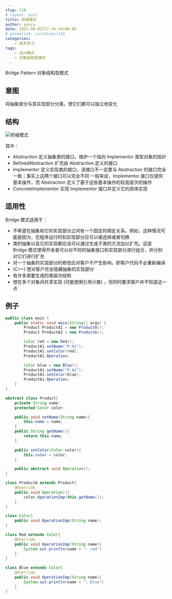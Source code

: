 ```yaml
---
slug: 118
# layout: post
title: 桥接模式
author: yexca
date: 2023-09-02T17:34:34+08:00
# permalink: /archives/118
categories:
    - 技术学习
tags:
    - 设计模式
    - 对象结构型模式
---
```


Bridge Pattern 对象结构型模式

## 意图

将抽象部分与其实现部分分离，使它们都可以独立地变化

## 结构

![桥接模式](https://cdn.statically.io/gh/yexca/picx-images-hosting@master/2023/03-设计模式/桥接模式.63qf1btnav80.webp)

其中：

* Abstraction 定义抽象类的接口，维护一个指向 Implementor 类型对象的指针
* RefinedAbstraction 扩充由 Abstraction 定义的接口
* Implementor 定义实现类的接口，该接口不一定要与 Abstraction 的接口完全一致；事实上这两个接口可以完全不同
  一般来说，Implementor 接口仅提供基本操作，而 Abstraction 定义了基于这些基本操作的较高层次的操作
* ConcreteImplementor 实现 Implementor 接口并定义它的具体实现

## 适用性

Bridge 模式适用于：

* 不希望在抽象和它的实现部分之间有一个固定的绑定关系。例如，这种情况可能是因为，在程序运行时刻实现部分应可以被选择或者切换
* 类的抽象以及它的实现都应该可以通过生成子类的方法加以扩充。这是 Bridge 模式使得开发者可以对不同的抽象接口和实现部分进行组合，并分别对它们进行扩充
* 对一个抽象的实现部分的修改应对客户不产生影响，即客户代码不必重新编译
* (C++) 想对客户完全隐藏抽象的实现部分
* 有许多类要生成的类层次结构
* 想在多个对象间共享实现 (可能使用引用计数) ，但同时要求客户并不知道这一点

## 例子

```java
public class main {
    public static void main(String[] args) {
        Product ProductA1 = new ProductA();
        Product ProductA2 = new ProductA();

        Color red = new Red();
        ProductA1.setName("P-A1");
        ProductA1.setColor(red);
        ProductA1.Operation;

        Color blue = new Blue();
        ProductA1.setName("P-A2");
        ProductA1.setColor(blue);
        ProductA1.Operation;
    }
}

abstract class Product{
    private String name;
    protected Color color;

    public void setName(String name){
        this.name = name;
    }
    public String getName(){
        return this.name;
    }

    public setColor(Color color){
        this.color = color;
    }

    public abstract void Operation();
} 

class ProductA extends Product{
    @Override
    public void Operation(){
        color.OperationImp(this.getName());
    }
}

class Color{
    public void OperationImp(String name);
}

class Red extends Color{
    @Override
    public void OperationImp(String name){
        System.out.println(name + ": red")
    }
}

class Blue extends Color{
    @Override
    public void OperationImp(String name){
        System.out.println(name + ": blue")
    }
}
```

